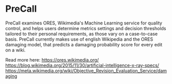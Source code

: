 # PreCall

PreCall examines ORES, Wikimedia's Machine Learning service for quality control, and helps users determine metrics settings and decision thresholds tailored to their personal requirements, as those vary on a case-to-case basis.
PreCall currently makes use of english Wikipedia and the ORES damaging model, that predicts a damaging probability score for every edit on a wiki.

Read more here:
https://ores.wikimedia.org/
https://blog.wikimedia.org/2015/11/30/artificial-intelligence-x-ray-specs/
https://meta.wikimedia.org/wiki/Objective_Revision_Evaluation_Service/damaging
